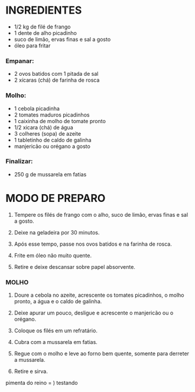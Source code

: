 # INGREDIENTES

- 1/2 kg de filé de frango
- 1 dente de alho picadinho
- suco de limão, ervas finas e sal a gosto
- óleo para fritar

### Empanar:
- 2 ovos batidos com 1 pitada de sal
- 2 xícaras (chá) de farinha de rosca

### Molho:
- 1 cebola picadinha
- 2 tomates maduros picadinhos
- 1 caixinha de molho de tomate pronto
- 1/2 xicara (chá) de água
- 3 colheres (sopa) de azeite
- 1 tabletinho de caldo de galinha
- manjericão ou orégano a gosto

### Finalizar:
- 250 g de mussarela em fatias

# MODO DE PREPARO

1. Tempere os filés de frango com o alho, suco de limão, ervas finas e sal a gosto.

2. Deixe na geladeira por 30 minutos.

3. Após esse tempo, passe nos ovos batidos e na farinha de rosca.

4. Frite em óleo não muito quente.

5. Retire e deixe descansar sobre papel absorvente.

### MOLHO

1. Doure a cebola no azeite, acrescente os tomates picadinhos, o molho pronto, a água e o caldo de galinha.

2. Deixe apurar um pouco, desligue e acrescente o manjericão ou o orégano.

3. Coloque os filés em um refratário.

4. Cubra com a mussarela em fatias.

5. Regue com o molho e leve ao forno bem quente, somente para derreter a mussarela.

6. Retire e sirva.

pimenta do reino = ) testando